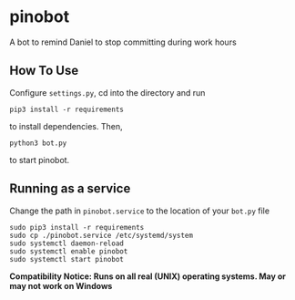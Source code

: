 # pinobot
A bot to remind Daniel to stop committing during work hours

## How To Use
Configure `settings.py`, cd into the directory and run

    pip3 install -r requirements

to install dependencies. Then,

    python3 bot.py

to start pinobot.

## Running as a service
Change the path in `pinobot.service` to the location of your `bot.py` file

    sudo pip3 install -r requirements
    sudo cp ./pinobot.service /etc/systemd/system
    sudo systemctl daemon-reload
    sudo systemctl enable pinobot
    sudo systemctl start pinobot


**Compatibility Notice: Runs on all real (UNIX) operating systems. May or may not work on Windows**
